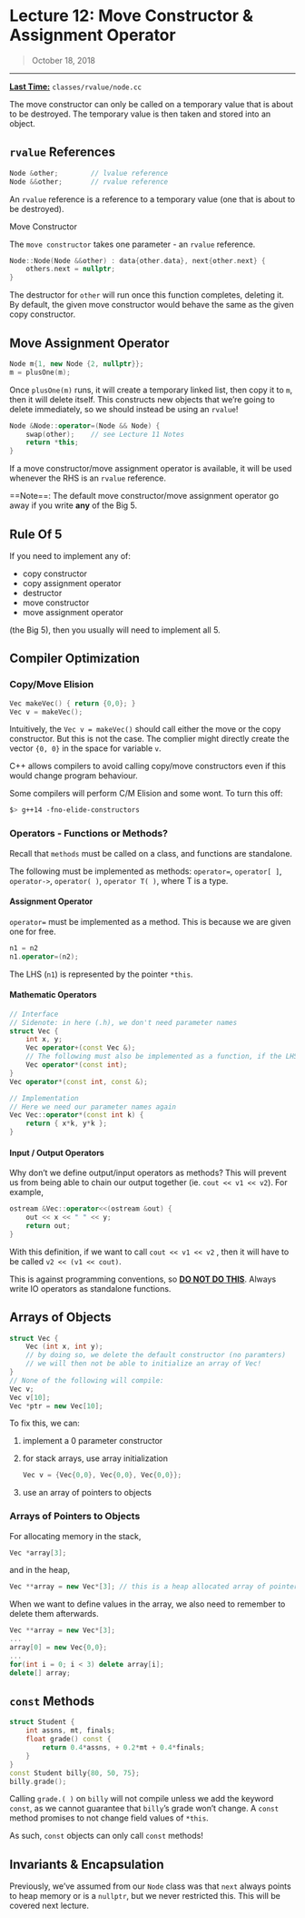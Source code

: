 # Lecture 12: Move Constructor & Assignment Operator

> October 18, 2018

---

**<u>Last Time:</u>** `classes/rvalue/node.cc`

The move constructor can only be called on a temporary value that is about to be destroyed. The temporary value is then taken and stored into an object.

## `rvalue` References

```c++
Node &other;		// lvalue reference
Node &&other;		// rvalue reference
```

An 	`rvalue` reference is a reference to a temporary value (one that is about to be destroyed).

Move Constructor

The `move constructor` takes one parameter - an `rvalue` reference. 

```c++
Node::Node(Node &&other) : data{other.data}, next{other.next} {
    others.next = nullptr;
}
```

The destructor for `other` will run once this function completes, deleting it. By default, the given move constructor would behave the same as the given copy constructor.

## Move Assignment Operator

```c++
Node m{1, new Node {2, nullptr}};
m = plusOne(m);
```

Once `plusOne(m)` runs, it will create a temporary linked list, then copy it to `m`, then it will delete itself. This constructs new objects that we’re going to delete immediately, so we should instead be using an `rvalue`!

```c++
Node &Node::operator=(Node && Node) {
    swap(other); 	// see Lecture 11 Notes
    return *this;
}
```

If a move constructor/move assignment operator is available, it will be used whenever the RHS is an `rvalue` reference. 

==Note==: The default move constructor/move assignment operator go away if you write **any** of the Big 5.

## Rule Of 5

If you need to implement any of:

- copy constructor
- copy assignment operator
- destructor
- move constructor
- move assignment operator

(the Big 5), then you usually will need to implement all 5.

## Compiler Optimization

### Copy/Move Elision

```c++
Vec makeVec() { return {0,0}; }
Vec v = makeVec(); 
```

Intuitively, the `Vec v = makeVec()` should call either the move or the copy constructor. But this is not the case. The complier might directly create the vector `{0, 0}` in the space for variable `v`. 

C++ allows compilers to avoid calling copy/move constructors even if this would change program behaviour.

Some compilers will perform C/M Elision and some wont. To turn this off:

```bash
$> g++14 -fno-elide-constructors
```

### Operators - Functions or Methods?

Recall that `methods` must be called on a class, and functions are standalone.

The following must be implemented as methods: `operator=`, `operator[ ]`, `operator->`, `operator( )`, `operator T( )`, where T is a type.

#### Assignment Operator

`operator=` must be implemented as a method. This is because we are given one for free.

```c++
n1 = n2
n1.operator=(n2);
```

The LHS (`n1`) is represented by the pointer `*this`.

#### Mathematic Operators

```c++
// Interface
// Sidenote: in here (.h), we don't need parameter names
struct Vec {
    int x, y;
    Vec operator+(const Vec &); 
    // The following must also be implemented as a function, if the LHS is not a Vector
    Vec operator*(const int);
}
Vec operator*(const int, const &);
```

```c++
// Implementation
// Here we need our parameter names again
Vec Vec::operator*(const int k) {
    return { x*k, y*k };
}
```

#### Input / Output Operators

Why don’t we define output/input operators as methods? This will prevent us from being able to chain our output together (ie. `cout << v1 << v2`). For example,

```c++
ostream &Vec::operator<<(ostream &out) {
    out << x << " " << y;
    return out;
}
```

With this definition, if we want to call `cout << v1 << v2` , then it will have to be called `v2 << (v1 << cout)`.

This is against programming conventions, so **<u>DO NOT DO THIS</u>**. Always write IO operators as standalone functions.

## Arrays of Objects

```c++
struct Vec {
    Vec (int x, int y);
    // by doing so, we delete the default constructor (no paramters)
    // we will then not be able to initialize an array of Vec!
}
// None of the following will compile:
Vec v;
Vec v[10];
Vec *ptr = new Vec[10];
```

To fix this, we can:

1. implement a 0 parameter constructor

2. for stack arrays, use array initialization

   ```c++
   Vec v = {Vec{0,0}, Vec{0,0}, Vec{0,0}};
   ```

3. use an array of pointers to objects

### Arrays of Pointers to Objects

For allocating memory in the stack,

```c++
Vec *array[3];
```

and in the heap,

```c++
Vec **array = new Vec*[3]; // this is a heap allocated array of pointers to Vec objects
```

When we want to define values in the array, we also need to remember to delete them afterwards.

```c++
Vec **array = new Vec*[3];
...
array[0] = new Vec{0,0};
...
for(int i = 0; i < 3) delete array[i];
delete[] array;
```

## `const` Methods

```c++
struct Student {
    int assns, mt, finals;
    float grade() const {
        return 0.4*assns, + 0.2*mt + 0.4*finals;
    }
}
const Student billy{80, 50, 75};
billy.grade(); 
```

Calling `grade.( )` on `billy` will not compile unless we add the keyword `const`, as we cannot guarantee that `billy`’s grade won’t change. A `const` method promises to not change field values of `*this`.

As such, `const` objects can only call `const` methods!

## Invariants & Encapsulation

Previously, we’ve assumed from our `Node` class was that `next` always points to heap memory or is a `nullptr`, but we never restricted this. This will be covered next lecture.